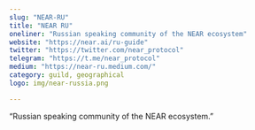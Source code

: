 ```yaml
---
slug: "NEAR-RU"
title: "NEAR RU"
oneliner: "Russian speaking community of the NEAR ecosystem"
website: "https://near.ai/ru-guide"
twitter: "https://twitter.com/near_protocol"
telegram: "https://t.me/near_protocol"
medium: "https://near-ru.medium.com/"
category: guild, geographical
logo: img/near-russia.png

---
```


“Russian speaking community of the NEAR ecosystem.”

